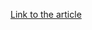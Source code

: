 [Link to the article](https://blog.cyble.com/2023/02/03/new-medusa-botnet-emerging-via-mirai-botnet-targeting-linux-users/)
